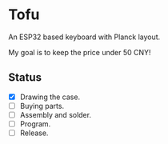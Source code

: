 # Tofu
An ESP32 based keyboard with Planck layout.

My goal is to keep the price under 50 CNY!

## Status

- [x] Drawing the case.
- [ ] Buying parts.
- [ ] Assembly and solder.
- [ ] Program.
- [ ] Release.
